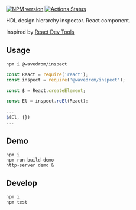 [![NPM version](https://img.shields.io/npm/v/@wavedrom/inspect.svg)](https://www.npmjs.org/package/@wavedrom/inspect)
[![Actions Status](https://github.com/wavedrom/inspect/workflows/Tests/badge.svg)](https://github.com/wavedrom/inspect/actions)

HDL design hierarchy inspector. React component.

Inspired by [React Dev Tools](https://reactjs.org/blog/2019/08/15/new-react-devtools.html)

## Usage

```
npm i @wavedrom/inspect
```

```js
const React = require('react');
const inspect = require('@wavedrom/inspect');

const $ = React.createElement;

const El = inspect.reEl(React);

...
$(El, {})
...
```

## Demo

```
npm i
npm run build-demo
http-server demo &
```

## Develop

```
npm i
npm test
```
